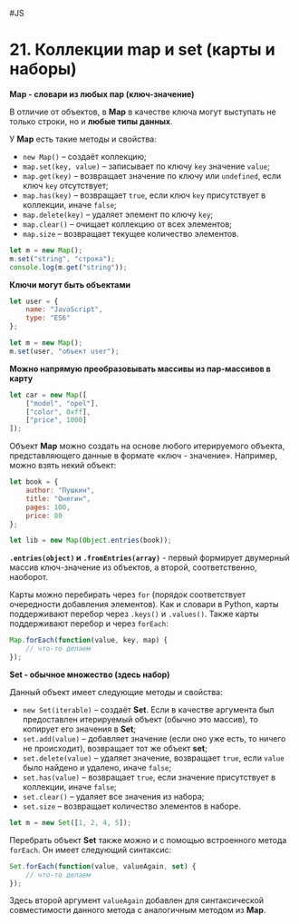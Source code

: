 #JS

# 21. Коллекции map и set (карты и наборы)

**Map - словари из любых пар (ключ-значение)**

В отличие от объектов, в **Map** в качестве ключа могут выступать не только строки, но и **любые типы данных**.

У **Map** есть такие методы и свойства:

- `new Map()` – создаёт коллекцию;
- `map.set(key, value)` – записывает по ключу `key` значение `value`;
- `map.get(key)` – возвращает значение по ключу или `undefined`, если ключ `key` отсутствует;
- `map.has(key)` – возвращает `true`, если ключ `key` присутствует в коллекции, иначе `false`;
- `map.delete(key)` – удаляет элемент по ключу `key`;
- `map.clear()` – очищает коллекцию от всех элементов;
- `map.size` – возвращает текущее количество элементов.

```javascript
let m = new Map();
m.set("string", "строка");
console.log(m.get("string"));
```

**Ключи могут быть объектами**

```javascript
let user = {
    name: "JavaScript",
    type: "ES6"
};

let m = new Map();
m.set(user, "объект user");
```

**Можно напрямую преобразовывать массивы из пар-массивов в карту**

```javascript
let car = new Map([
    ["model", "opel"],
    ["color", 0xff],
    ["price", 1000]
]);
```

Объект **Map** можно создать на основе любого итерируемого объекта, представляющего данные в формате «ключ - значение». Например, можно взять некий объект:

```javascript
let book = {
    author: "Пушкин",
    title: "Онегин",
    pages: 100,
    price: 80
};

let lib = new Map(Object.entries(book));
```

**`.entries(object)` и `.fromEntries(array)`** - первый формирует двумерный массив ключ-значение из объектов, а второй, соответственно, наоборот.

Карты можно перебирать через `for` (порядок соответствует очередности добавления элементов). Как и словари в Python, карты поддерживают перебор через `.keys()` и `.values()`.
Также карты поддерживают перебор и через `forEach`:

```javascript
Map.forEach(function(value, key, map) {
    // что-то делаем
});
```

**Set - обычное множество (здесь набор)**

Данный объект имеет следующие методы и свойства:
- `new Set(iterable)` – создаёт **Set**. Если в качестве аргумента был предоставлен итерируемый объект (обычно это массив), то копирует его значения в **Set**;
- `set.add(value)` – добавляет значение (если оно уже есть, то ничего не происходит), возвращает тот же объект **set**;
- `set.delete(value)` – удаляет значение, возвращает `true`, если `value` было найдено и удалено, иначе `false`;
- `set.has(value)` – возвращает `true`, если значение присутствует в коллекции, иначе `false`;
- `set.clear()` – удаляет все значения из набора;
- `set.size` – возвращает количество элементов в наборе.

```javascript
let m = new Set([1, 2, 4, 5]);
```

Перебрать объект **Set** также можно и с помощью встроенного метода `forEach`. Он имеет следующий синтаксис:

```javascript
Set.forEach(function(value, valueAgain, set) {
    // что-то делаем
});
```

Здесь второй аргумент `valueAgain` добавлен для синтаксической совместимости данного метода с аналогичным методом из **Map**.
